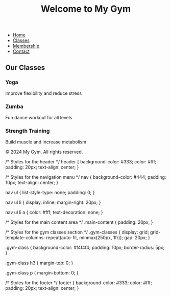 <!DOCTYPE html>
<html lang="en">
<head>
  <meta charset="UTF-8">
  <meta name="viewport" content="width=device-width, initial-scale=1.0">
  <title>My Gym Website</title>
  <link rel="stylesheet" href="styles.css">
</head>
<body>
  <header>
    <h1>Welcome to My Gym</h1>
  </header>

  <nav>
    <ul>
      <li><a href="#">Home</a></li>
      <li><a href="#">Classes</a></li>
      <li><a href="#">Membership</a></li>
      <li><a href="#">Contact</a></li>
    </ul>
  </nav>

  <div class="main-content">
    <h2>Our Classes</h2>
    <div class="gym-classes">
      <div class="gym-class">
        <h3>Yoga</h3>
        <p>Improve flexibility and reduce stress</p>
      </div>
      <div class="gym-class">
        <h3>Zumba</h3>
        <p>Fun dance workout for all levels</p>
      </div>
      <div class="gym-class">
        <h3>Strength Training</h3>
        <p>Build muscle and increase metabolism</p>
      </div>
    </div>
  </div>

  <footer>
    <p>&copy; 2024 My Gym. All rights reserved.</p>
  </footer>
</body>
</html>
/* Styles for the header */
header {
  background-color: #333;
  color: #fff;
  padding: 20px;
  text-align: center;
}

/* Styles for the navigation menu */
nav {
  background-color: #444;
  padding: 10px;
  text-align: center;
}

nav ul {
  list-style-type: none;
  padding: 0;
}

nav ul li {
  display: inline;
  margin-right: 20px;
}

nav ul li a {
  color: #fff;
  text-decoration: none;
}

/* Styles for the main content area */
.main-content {
  padding: 20px;
}

/* Styles for the gym classes section */
.gym-classes {
  display: grid;
  grid-template-columns: repeat(auto-fit, minmax(250px, 1fr));
  gap: 20px;
}

.gym-class {
  background-color: #f4f4f4;
  padding: 10px;
  border-radius: 5px;
}

.gym-class h3 {
  margin-top: 0;
}

.gym-class p {
  margin-bottom: 0;
}

/* Styles for the footer */
footer {
  background-color: #333;
  color: #fff;
  padding: 20px;
  text-align: center;
}
